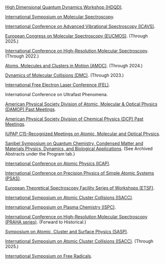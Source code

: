 [High Dimensional Quantum Dynamics Workshop (HDQD)](https://qdn.cnrs.fr/?page_id=44).

[International Symposium on Molecular Spectroscopy](https://isms.illinois.edu/Archive.php).

[International Conference on Advanced Vibrational Spectroscopy (ICAVS)](https://icavs.org/about-icavs/history-of-icavs).

[European Congress on Molecular Spectroscopy (EUCMOS)](https://eucmos2025.uwr.edu.pl/en/strona-glowna2-2/history/). (Through 2025.)

[International Conference on High-Resolution Molecular Spectroscopy](https://web.archive.org/web/20230308033707/http://www.chem.uni-wuppertal.de/conference/). (Through 2022.)

[Atoms, Molecules and Clusters in Motion (AMOC)](https://amoc2024.sciencesconf.org/). (Through 2024.)

[Dynamics of Molecular Collisions (DMC)](https://sites.mst.edu/28th-dmc/about/). (Through 2023.)

[International Free Electron Laser Conference (FEL)](https://inspirehep.net/conferences?sort=dateasc&size=1000&page=1&start_date=all&q=series.name%3A%22FEL%22).

International Conference on Ultrafast Phenomena.

[American Physical Society Division of Atomic, Molecular & Optical Physics (DAMOP) Past Meetings](https://engage.aps.org/damop/meetings/past-meetings).

[American Physical Society Division of Chemical Physics (DCP) Past Meetings](https://engage.aps.org/dcp/meetings/archives).

[IUPAP C15-Recognized Meetings on Atomic, Molecular and Optical Physics](https://iupap.org/who-we-are/internal-organization/commissions/c15-atomic-molecular-and-optical-physics/c15-conferences-and-meetings/).

[Sanibel Symposium on Quantum Chemistry, Condensed Matter and Materials Physics, Dynamics, and Biological Applications](https://sanibelsymposium.qtp.ufl.edu/). (See Archived Abstracts under the Program tab.)

[International Conference on Atomic Physics (ICAP)](https://conference.physics.utoronto.ca/event/1/page/2-previous-icaps).

[International Conference on Precision Physics of Simple Atomic Systems (PSAS)](http://psas2020.csp.escience.cn/dct/page/70051).

[European Theoretical Spectroscopy Facility Series of Workshops (ETSF)](https://www.etsf.eu/ETSF_Workshops).

[International Symposium on Atomic Cluster Collisions (ISACC)](https://www.isacc-portal.org/node/1).

[International Symposium on Plasma Chemistry (ISPC)](https://www.ispc-conference.org/index.php/proceedings).

[International Conference on High-Resolution Molecular Spectroscopy (PRAHA series)](http://www.chem.uni-wuppertal.de/conference/). (Forward to Historical.)

[Symposium on Atomic, Cluster and Surface Physics (SASP)](https://www.uibk.ac.at/sasp/).

[International Symposium on Atomic Cluster Collisions (ISACC)](https://www.isacc-portal.org/prev). (Through 2025.)

[International Symposium on Free Radicals](https://www.thefrs.org/about-frs).
